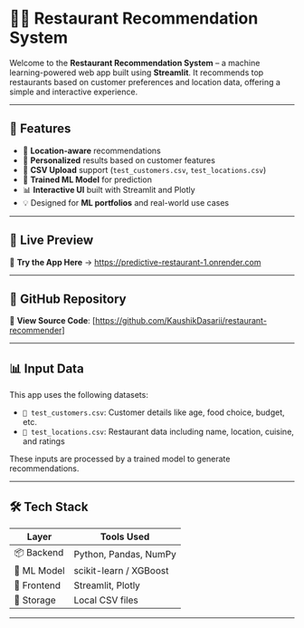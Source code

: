 # 🍔✨ Restaurant Recommendation System

Welcome to the **Restaurant Recommendation System** – a machine learning-powered web app built using **Streamlit**. It recommends top restaurants based on customer preferences and location data, offering a simple and interactive experience.

---

## 🌟 Features

- 📍 **Location-aware** recommendations
- 👥 **Personalized** results based on customer features
- 📂 **CSV Upload** support (`test_customers.csv`, `test_locations.csv`)
- 🧠 **Trained ML Model** for prediction
- 📊 **Interactive UI** built with Streamlit and Plotly
- 💡 Designed for **ML portfolios** and real-world use cases

---

## 🔗 Live Preview

📲 **Try the App Here** → https://predictive-restaurant-1.onrender.com


---

## 📎 GitHub Repository

🔗 **View Source Code**: [https://github.com/KaushikDasarii/restaurant-recommender]

---

## 📊 Input Data

This app uses the following datasets:

- `🧾 test_customers.csv`: Customer details like age, food choice, budget, etc.
- `📍 test_locations.csv`: Restaurant data including name, location, cuisine, and ratings

These inputs are processed by a trained model to generate recommendations.

---

## 🛠️ Tech Stack

| Layer        | Tools Used                   |
|--------------|------------------------------|
| 📦 Backend   | Python, Pandas, NumPy         |
| 🤖 ML Model  | scikit-learn / XGBoost        |
| 🎨 Frontend  | Streamlit, Plotly             |
| 📁 Storage   | Local CSV files               |

---


